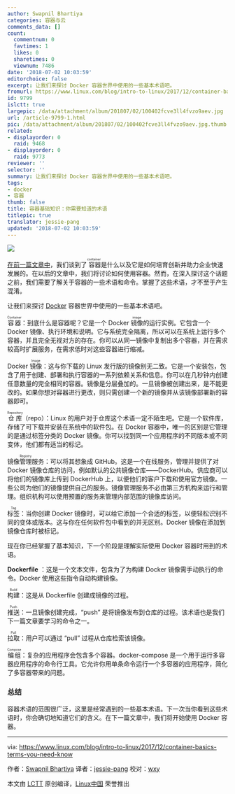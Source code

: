 ```yaml
---
author: Swapnil Bhartiya
categories: 容器与云
comments_data: []
count:
  commentnum: 0
  favtimes: 1
  likes: 0
  sharetimes: 0
  viewnum: 7486
date: '2018-07-02 10:03:59'
editorchoice: false
excerpt: 让我们来探讨 Docker 容器世界中使用的一些基本术语吧。
fromurl: https://www.linux.com/blog/intro-to-linux/2017/12/container-basics-terms-you-need-know
id: 9799
islctt: true
largepic: /data/attachment/album/201807/02/100402fcve3ll4fvzo9aev.jpg
url: /article-9799-1.html
pic: /data/attachment/album/201807/02/100402fcve3ll4fvzo9aev.jpg.thumb.jpg
related:
- displayorder: 0
  raid: 9468
- displayorder: 0
  raid: 9773
reviewer: ''
selector: ''
summary: 让我们来探讨 Docker 容器世界中使用的一些基本术语吧。
tags:
- docker
- 容器
thumb: false
title: 容器基础知识：你需要知道的术语
titlepic: true
translator: jessie-pang
updated: '2018-07-02 10:03:59'
---
```


![](/data/attachment/album/201807/02/100402fcve3ll4fvzo9aev.jpg)


[在前一篇文章中](/article-9468-1.html)，我们谈到了<ruby> 容器 <rt>  container </rt></ruby>是什么以及它是如何培育创新并助力企业快速发展的。在以后的文章中，我们将讨论如何使用容器。然而，在深入探讨这个话题之前，我们需要了解关于容器的一些术语和命令。掌握了这些术语，才不至于产生混淆。


让我们来探讨 [Docker](https://www.docker.com/) 容器世界中使用的一些基本术语吧。


<ruby> 容器 <rt>  Container </rt></ruby>：到底什么是容器呢？它是一个 Docker <ruby> 镜像 <rt>  image </rt></ruby>的运行实例。它包含一个 Docker 镜像、执行环境和说明。它与系统完全隔离，所以可以在系统上运行多个容器，并且完全无视对方的存在。你可以从同一镜像中复制出多个容器，并在需求较高时扩展服务，在需求低时对这些容器进行缩减。


Docker <ruby> 镜像 <rt>  Image </rt></ruby>：这与你下载的 Linux 发行版的镜像别无二致。它是一个安装包，包含了用于创建、部署和执行容器的一系列依赖关系和信息。你可以在几秒钟内创建任意数量的完全相同的容器。镜像是分层叠加的。一旦镜像被创建出来，是不能更改的。如果你想对容器进行更改，则只需创建一个新的镜像并从该镜像部署新的容器即可。


<ruby> 仓库 <rt>  Repository </rt></ruby>（repo）：Linux 的用户对于仓库这个术语一定不陌生吧。它是一个软件库，存储了可下载并安装在系统中的软件包。在 Docker 容器中，唯一的区别是它管理的是通过标签分类的 Docker 镜像。你可以找到同一个应用程序的不同版本或不同变体，他们都有适当的标记。


<ruby> 镜像管理服务 <rt>  Registry </rt></ruby>：可以将其想象成 GitHub。这是一个在线服务，管理并提供了对 Docker 镜像仓库的访问，例如默认的公共镜像仓库——DockerHub。供应商可以将他们的镜像库上传到 DockerHub 上，以便他们的客户下载和使用官方镜像。一些公司为他们的镜像提供自己的服务。镜像管理服务不必由第三方机构来运行和管理。组织机构可以使用预置的服务来管理内部范围的镜像库访问。


<ruby> 标签 <rt>  Tag </rt></ruby>：当你创建 Docker 镜像时，可以给它添加一个合适的标签，以便轻松识别不同的变体或版本。这与你在任何软件包中看到的并无区别。Docker 镜像在添加到镜像仓库时被标记。


现在你已经掌握了基本知识，下一个阶段是理解实际使用 Docker 容器时用到的术语。


**Dockerfile** ：这是一个文本文件，包含为了为构建 Docker 镜像需手动执行的命令。Docker 使用这些指令自动构建镜像。


<ruby> 构建 <rt>  Build </rt></ruby>：这是从 Dockerfile 创建成镜像的过程。


<ruby> 推送 <rt>  Push </rt></ruby>：一旦镜像创建完成，“push” 是将镜像发布到仓库的过程。该术语也是我们下一篇文章要学习的命令之一。


<ruby> 拉取 <rt>  Pull </rt></ruby>：用户可以通过 “pull” 过程从仓库检索该镜像。


<ruby> 编组 <rt>  Compose </rt></ruby>：复杂的应用程序会包含多个容器。docker-compose 是一个用于运行多容器应用程序的命令行工具。它允许你用单条命令运行一个多容器的应用程序，简化了多容器带来的问题。


### 总结


容器术语的范围很广泛，这里是经常遇到的一些基本术语。下一次当你看到这些术语时，你会确切地知道它们的含义。在下一篇文章中，我们将开始使用 Docker 容器。




---


via: <https://www.linux.com/blog/intro-to-linux/2017/12/container-basics-terms-you-need-know>


作者：[Swapnil Bhartiya](https://www.linux.com/users/arnieswap) 译者：[jessie-pang](https://github.com/jessie-pang) 校对：[wxy](https://github.com/wxy)


本文由 [LCTT](https://github.com/LCTT/TranslateProject) 原创编译，[Linux中国](https://linux.cn/) 荣誉推出